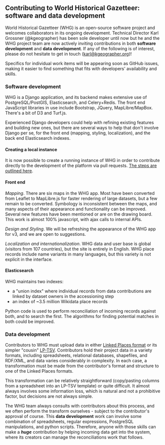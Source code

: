 ## Contributing to World Historical Gazetteer: software and data development

World Historical Gazetteer (WHG) is an open-source software  project and welcomes collaborators in its ongoing development. Technical Director Karl Grossner (@kgeographer) has been sole developer until now but he and the WHG project team are now actively inviting contributions in both **software development** and **data development**. If any of the following is of interest, please do not hesitate to get in touch  (karl@kgeographer.org)!

Specifics for individual work items will be appearing soon as GitHub issues, making it easier to find something that fits with developers'  availability and skills. 

### Software development
WHG is a Django application, and its backend makes extensive use of PostgreSQL/PostGIS, Elasticsearch, and Celery+Redis. The front end JavaScript libraries in use include Bootstrap, JQuery, MapLibre/MapBox. There's a bit of D3 and Turf.js. 

Experienced Django developers could help with refining existing features and building new ones, but there are several ways to help that don't involve Django per se, for the front end (mapping, styling, localization), and the back end Elasticsearch indexes.

#### Creating a local instance
It is now possible to create a running instance of WHG in order to contribute directly to the development of the platform via pull requests. [The steps are outlined here](cloning.md).

#### Front end

_Mapping_. There are six maps in the WHG app. Most have been converted from Leaflet to MapLibre.js for faster rendering of large datasets, but a few remain to be converted. Symbology is inconsistent between the maps, and many aspects of their appearance and functionality can be improved. Several new features have been mentioned or are on the drawing board. This work is almost 100% javascript, with ajax calls to internal APIs.

_Design and Styling_. We will be refreshing the appearance of the WHG app for v3, and we are open to suggestions.

_Localization and internationalization_. WHG data and user base is global (visitors from 107 countries), but the site is entirely in English. WHG place records include name variants in many languages, but this variety is not explicit in the interface.


#### Elasticsearch

WHG maintains two indexes:
- a "union index" where individual records from data contributions are linked by dataset owners in the accessioning step
- an index of ~3.5 million Wikidata place records

Python code is used to perform reconciliation of incoming records against both, and to search the first. The algorithms for finding potential matches in both could be improved.

### Data development
Contributors to WHG must upload data in either [Linked Places format](https://github.com/LinkedPasts/linked-places-format) or its simpler "cousin" [LP-TSV](https://github.com/LinkedPasts/linked-places-format/blob/master/tsv_0.4.md). Contributors hold their project data in a variety formats, including  spreadsheets, relational databases, shapefiles, and RDF/XML, and data varies considerably in complexity. In each case, a transformation must be made from the contributor's format and structure to one of the Linked Places formats.

This transformation can be relatively straightforward (copy/pasting columns from a spreadsheet into an LP-TSV template) or quite difficult. It almost always involves some information loss, which is natural and not a prohibitive factor, but decisions are not always simple. 

The WHG team always consults with contributors about this process, and we often perform the transform ourselves - subject to the contributor's approval of course. This **data development** work can involve some combination of spreadsheets, regular expressions, PostgreSQL manipulations, and python scripts. Therefore, anyone with those skills can make a **_huge_** contribution by helping incoming data get into the system, where its creators can manage the reconciliations work that follows.
